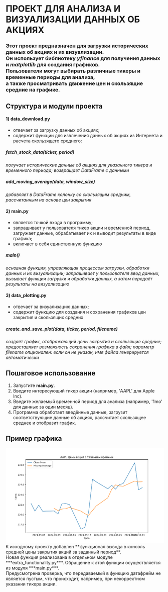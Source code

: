 # ПРОЕКТ ДЛЯ АНАЛИЗА И ВИЗУАЛИЗАЦИИ ДАННЫХ ОБ АКЦИЯХ
### Этот проект предназначен для загрузки исторических данных об акциях и их визуализации.<br>Он использует библиотеку *yfinance* для получения данных и *matplotlib* для создания графиков.<br>Пользователи могут выбирать различные тикеры и временные периоды для анализа,<br>а также просматривать движение цен и скользящие средние на графике.
## Структура и модули проекта
#### 1) data_download.py
* отвечает за загрузку данных об акциях;
* содержит функции для извлечения данных об акциях из Интернета и расчета скользящего среднего:
##### fetch_stock_data(ticker, period)
_получает исторические данные об акциях для указанного тикера и временного периода; возвращает DataFrame с данными_
##### add_moving_average(data, window_size)
_добавляет в DataFrame колонку со скользящим средним, рассчитанным на основе цен закрытия_
#### 2) main.py
* является точкой входа в программу;
* запрашивает у пользователя тикер акции и временной период, загружает данные, обрабатывает их и выводит результаты в виде графика;
* включает в себя единственную функцию
##### main()
_основная функция, управляющая процессом загрузки, обработки данных и их визуализации; запрашивает у пользователя ввод данных, вызывает функции загрузки и обработки данных, а затем передаёт результаты на визуализацию_
#### 3) data_plotting.py
* отвечает за визуализацию данных;
* содержит функцию для создания и сохранения графиков цен закрытия и скользящих средних
##### create_and_save_plot(data, ticker, period, filename)
_создаёт график, отображающий цены закрытия и скользящие средние; предоставляет возможность сохранения графика в файл; параметр filename опционален: если он не указан, имя файла генерируется автоматически_
## Пошаговое использование
1) Запустите **main.py**.
2) Введите интересующий тикер акции (например, 'AAPL' для Apple Inc).
3) Введите желаемый временной период для анализа (например, '1mo' для данных за один месяц).
4) Программа обработает введённые данные, загрузит соответствующие данные об акциях, рассчитает скользящее среднее и отобразит график.
## Пример графика
<img src="./AAPL_1mo_stock_price_chart.png">
К исходному проекту добавлен **функционал вывода в консоль средней цены закрытия акций за заданный период**.
<br>Новая функция реализована в отдельном модуле ***extra_functionality.py***.
Обращение к этой функции осуществляется из модуля ***main.py***.
<br>Предусмотрена проверка, что передаваемый в функцию датафрейм не является пустым, что происходит, например, при некорректном указании тикера акции.
